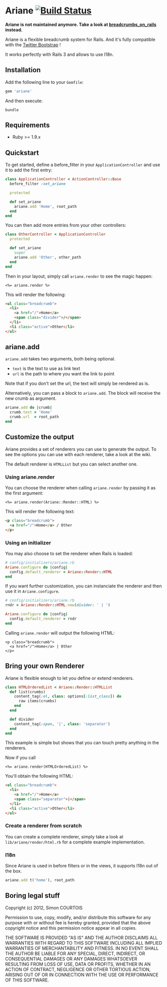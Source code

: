 # Ariane [![Build Status](https://secure.travis-ci.org/simonc/ariane.png?branch=master)](http://travis-ci.org/simonc/ariane)

**Ariane is not maintained anymore. Take a look at [breadcrumbs_on_rails](https://github.com/weppos/breadcrumbs_on_rails) instead.**

Ariane is a flexible breadcrumb system for Rails. And it's fully compatible with 
the [Twitter Bootstrap](http://twitter.github.com/bootstrap/) !

It works perfectly with Rails 3 and allows to use I18n.

## Installation

Add the following line to your `Gemfile`:

``` ruby
gem 'ariane'
```

And then execute:

    bundle

## Requirements

* Ruby >= 1.9.x

## Quickstart

To get started, define a before_filter in your `ApplicationController` and use
it to add the first entry:

``` ruby
class ApplicationController < ActionController::Base
  before_filter :set_ariane

  protected

  def set_ariane
    ariane.add 'Home', root_path
  end
end
```

You can then add more entries from your other controllers:

``` ruby
class OtherController < ApplicationController
  protected

  def set_ariane
    super
    ariane.add 'Other', other_path
  end
end
```

Then in your layout, simply call `ariane.render` to see the magic happen:

``` erb
<%= ariane.render %>
```

This will render the following:

``` html
<ul class="breadcrumb">
  <li>
    <a href="/">Home</a>
    <span class="divider">/</span>
  </li>
  <li class="active">Other</li>
</ul>
```
## ariane.add

`ariane.add` takes two arguments, both being optional.

* `text` is the text to use as link text
* `url` is the path to where you want the link to point

Note that if you don't set the url, the text will simply be rendered as is.

Alternatively, you can pass a block to `ariane.add`. The block will receive the new crumb as argument.

``` ruby
ariane.add do |crumb|
  crumb.text = 'Home'
  crumb.url  = root_path
end
```

## Customize the output

Ariane provides a set of renderers you can use to generate the output. To see
the options you can use with each renderer, take a look at the wiki.

The default renderer is `HTMLList` but you can select another one.

### Using ariane.render

You can choose the renderer when calling `ariane.render` by passing it as the
first argument:

``` erb
<%= ariane.render(Ariane::Render::HTML) %>
```

This will render the following text:

``` html
<p class="breadcrumb">
  <a href="/">Home</a> / Other
</p>
```

### Using an initializer

You may also choose to set the renderer when Rails is loaded:

``` ruby
# config/initializers/ariane.rb
Ariane.configure do |config|
  config.default_renderer = Ariane::Render::HTML
end
```

If you want further customization, you can instanciate the renderer and then use
it in `Ariane.configure`.

``` ruby
# config/initializers/ariane.rb
rndr = Ariane::Render::HTML.new(divider: ' | ')

Ariane.configure do |config|
  config.default_renderer = rndr
end
```

Calling `ariane.render` will output the following HTML:

```
<p class="breadcrumb">
  <a href="/">Home</a> | Other
</p>
```

## Bring your own Renderer

Ariane is flexible enough to let you define or extend renderers.

``` ruby
class HTMLOrderedList < Ariane::Render::HTMLList
  def list(crumbs)
    content_tag(:ol, class: options[:list_class]) do
      raw items(crumbs)
    end
  end

  def divider
    content_tag(:span, '|', class: 'separator')
  end
end
```

This example is simple but shows that you can touch pretty anything in the
renderers.

Now if you call

``` erb
<%= ariane.render(HTMLOrderedList) %>
```

You'll obtain the following HTML:

``` html
<ol class="breadcrumb">
  <li>
    <a href="/">Home</a>
    <span class="separator">|</span>
  </li>
  <li class="active">Other</li>
</ul>
```

### Create a renderer from scratch

You can create a complete renderer, simply take a look at
`lib/ariane/render/html.rb` for a complete example implementation.

### I18n

Since Ariane is used in before filters or in the views, it supports
I18n out of the box.

``` ruby
ariane.add t('home'), root_path
```

## Boring legal stuff

Copyright (c) 2012, Simon COURTOIS

Permission to use, copy, modify, and/or distribute this software for any purpose
with or without fee is hereby granted, provided that the above copyright notice
and this permission notice appear in all copies.

THE SOFTWARE IS PROVIDED "AS IS" AND THE AUTHOR DISCLAIMS ALL WARRANTIES WITH
REGARD TO THIS SOFTWARE INCLUDING ALL IMPLIED WARRANTIES OF MERCHANTABILITY AND
FITNESS. IN NO EVENT SHALL THE AUTHOR BE LIABLE FOR ANY SPECIAL, DIRECT,
INDIRECT, OR CONSEQUENTIAL DAMAGES OR ANY DAMAGES WHATSOEVER RESULTING FROM LOSS
OF USE, DATA OR PROFITS, WHETHER IN AN ACTION OF CONTRACT, NEGLIGENCE OR OTHER
TORTIOUS ACTION, ARISING OUT OF OR IN CONNECTION WITH THE USE OR PERFORMANCE OF
THIS SOFTWARE.
